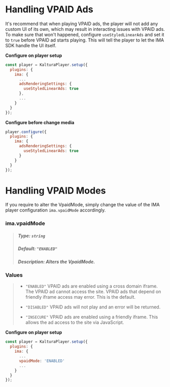 # Handling VPAID Ads

It's recommend that when playing VPAID ads, the player will not add any custom UI of its own, which may result in interacting issues with VPAID ads.
<br>To make sure that won't happened, configure `useStyledLinearAds` and set it to `true` before VPAID ad starts playing. This will tell the player to let the IMA SDK handle the UI itself.

**Configure on player setup**

```js
const player = KalturaPlayer.setup({
  plugins: {
    ima: {
      ...
      adsRenderingSettings: {
        useStyledLinearAds: true
      },
      ...
    }
  }
});
```

**Configure before change media**

```js
player.configure({
  plugins: {
    ima: {
      adsRenderingSettings: {
        useStyledLinearAds: true
      }
    }
  }
});
```

# Handling VPAID Modes

If you require to alter the VpaidMode, simply change the value of the IMA player configuration `ima.vpaidMode` accordingly.

### ima.vpaidMode

> ##### Type: `string`
>
> ##### Default: `"ENABLED"`
>
> ##### Description: Alters the VpaidMode.

### Values

> - `"ENABLED"` VPAID ads are enabled using a cross domain iframe. The VPAID ad cannot access the site. VPAID ads that depend on friendly iframe access may error. This is the default.
>
> - `"DISABLED"` VPAID ads will not play and an error will be returned.
>
> - `"INSECURE"` VPAID ads are enabled using a friendly iframe. This allows the ad access to the site via JavaScript.

**Configure on player setup**

```js
const player = KalturaPlayer.setup({
  plugins: {
    ima: {
      ...
      vpaidMode: 'ENABLED'
      ...
    }
  }
});
```
